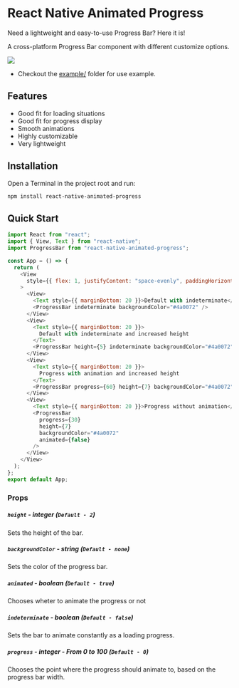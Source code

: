 # React Native Animated Progress

Need a lightweight and easy-to-use Progress Bar? Here it is!

A cross-platform Progress Bar component with different customize options.

![](example.gif)

- Checkout the [example/](https://github.com/kcotias/react-native-animated-progress/tree/master/examples) folder for use example.

## Features

- Good fit for loading situations
- Good fit for progress display
- Smooth animations
- Highly customizable
- Very lightweight

## Installation

Open a Terminal in the project root and run:

```sh
npm install react-native-animated-progress
```

## Quick Start

```js
import React from "react";
import { View, Text } from "react-native";
import ProgressBar from "react-native-animated-progress";

const App = () => {
  return (
    <View
      style={{ flex: 1, justifyContent: "space-evenly", paddingHorizontal: 16 }}
    >
      <View>
        <Text style={{ marginBottom: 20 }}>Default with indeterminate</Text>
        <ProgressBar indeterminate backgroundColor="#4a0072" />
      </View>
      <View>
        <Text style={{ marginBottom: 20 }}>
          Default with indeterminate and increased height
        </Text>
        <ProgressBar height={5} indeterminate backgroundColor="#4a0072" />
      </View>
      <View>
        <Text style={{ marginBottom: 20 }}>
          Progress with animation and increased height
        </Text>
        <ProgressBar progress={60} height={7} backgroundColor="#4a0072" />
      </View>
      <View>
        <Text style={{ marginBottom: 20 }}>Progress without animation</Text>
        <ProgressBar
          progress={30}
          height={7}
          backgroundColor="#4a0072"
          animated={false}
        />
      </View>
    </View>
  );
};
export default App;
```

### Props

##### `height` - integer (`Default - 2`)

Sets the height of the bar.

##### `backgroundColor` - string (`Default - none`)

Sets the color of the progress bar.

##### `animated` - boolean (`Default - true`)

Chooses wheter to animate the progress or not

##### `indeterminate` - boolean (`Default - false`)

Sets the bar to animate constantly as a loading progress.

##### `progress` - integer - From 0 to 100 (`Default - 0`)

Chooses the point where the progress should animate to, based on the progress bar width.
